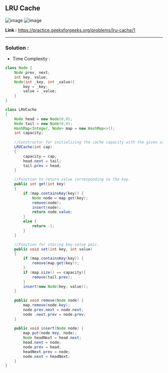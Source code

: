 ## LRU Cache

![image](https://user-images.githubusercontent.com/23376002/204093332-165d5bd7-cf6b-4e21-bef5-10c0a1a66d69.png)
![image](https://user-images.githubusercontent.com/23376002/204093355-c58d3997-02cc-4816-8c0a-5293cdd4999c.png)


**Link :** https://practice.geeksforgeeks.org/problems/lru-cache/1

------------------------------------------------------------------------------------------------------------------------------------------------------

### Solution :

- Time Complexity : 


```java
class Node {
    Node prev, next;
    int key, value;
    Node(int _key, int _value){
        key = _key;
        value = _value;
    }
}

class LRUCache
{
    Node head = new Node(0,0);
    Node tail = new Node(0,0);
    HashMap<Integer, Node> map = new HashMap<>();
    int capacity;
    
    //Constructor for initializing the cache capacity with the given value.
    LRUCache(int cap)
    {
        capacity = cap;
        head.next = tail;
        tail.prev = head;
    }

    //Function to return value corresponding to the key.
    public int get(int key)
    {
        if (map.containsKey(key)) {
            Node node = map.get(key);
            remove(node);
            insert(node);
            return node.value;
        }
        else {
            return -1;
        }
    }

    //Function for storing key-value pair.
    public void set(int key, int value)
    {
        if (map.containsKey(key)) {
            remove(map.get(key));
        }
        if (map.size() == capacity){
            remove(tail.prev);
        }
        insert(new Node(key, value));
    }
    
    public void remove(Node node) {
        map.remove(node.key);
        node.prev.next = node.next;
        node .next.prev = node.prev;
    }
    
    public void insert(Node node) {
        map.put(node.key, node);
        Node headNext = head.next;
        head.next = node;
        node.prev = head;
        headNext.prev = node;
        node.next = headNext;
    }
}


```


